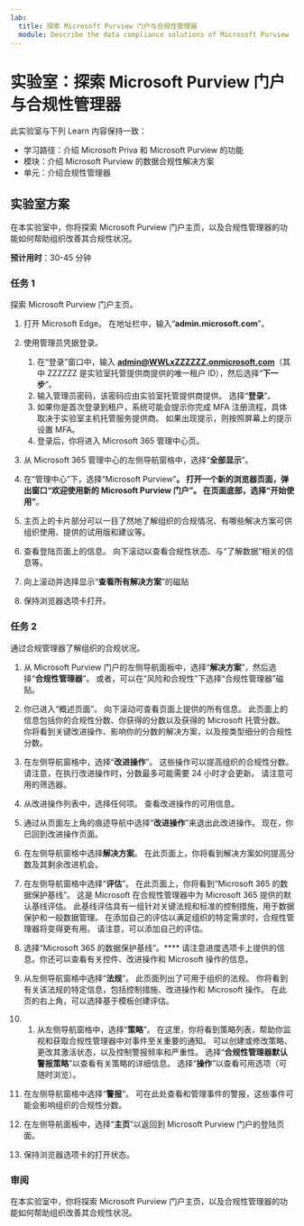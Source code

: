 ```yaml
---
lab:
  title: 探索 Microsoft Purview 门户与合规性管理器
  module: Describe the data compliance solutions of Microsoft Purview
---
```


# 实验室：探索 Microsoft Purview 门户与合规性管理器

此实验室与下列 Learn 内容保持一致：

- 学习路径：介绍 Microsoft Priva 和 Microsoft Purview 的功能
- 模块：介绍 Microsoft Purview 的数据合规性解决方案
- 单元：介绍合规性管理器

## 实验室方案

在本实验室中，你将探索 Microsoft Purview 门户主页，以及合规性管理器的功能如何帮助组织改善其合规性状况。

**预计用时**：30-45 分钟

### 任务 1

探索 Microsoft Purview 门户主页。

1. 打开 Microsoft Edge。 在地址栏中，输入“**admin.microsoft.com**”。
1. 使用管理员凭据登录。
    1. 在“登录”窗口中，输入 **admin@WWLxZZZZZZ.onmicrosoft.com**（其中 ZZZZZZ 是实验室托管提供商提供的唯一租户 ID），然后选择“**下一步**”。
    1. 输入管理员密码，该密码应由实验室托管提供商提供。 选择“**登录**”。
    1. 如果你是首次登录到租户，系统可能会提示你完成 MFA 注册流程，具体取决于实验室主机托管服务提供商。 如果出现提示，则按照屏幕上的提示设置 MFA。
    1. 登录后，你将进入 Microsoft 365 管理中心页。

1. 从 Microsoft 365 管理中心的左侧导航窗格中，选择“**全部显示**”。

1. 在“管理中心”下，选择“Microsoft Purview”****。  打开一个新的浏览器页面，弹出窗口“欢迎使用新的 Microsoft Purview 门户”。 在页面底部，选择“开始使用”****。

1. 主页上的卡片部分可以一目了然地了解组织的合规情况、有哪些解决方案可供组织使用、提供的试用版和建议等。

1. 查看登陆页面上的信息。  向下滚动以查看合规性状态、与“了解数据”相关的信息等。

1. 向上滚动并选择显示“**查看所有解决方案**”的磁贴

1. 保持浏览器选项卡打开。

### 任务 2

通过合规管理器了解组织的合规状况。

1. 从 Microsoft Purview 门户的左侧导航面板中，选择“**解决方案**”，然后选择“**合规性管理器**”。  或者，可以在“风险和合规性”下选择“合规性管理器”磁贴。

1. 你已进入“概述页面”。 向下滚动可查看页面上提供的所有信息。  此页面上的信息包括你的合规性分数、你获得的分数以及获得的 Microsoft 托管分数。   你将看到关键改进操作、影响你的分数的解决方案，以及按类型细分的合规性分数。

1. 在左侧导航窗格中，选择“**改进操作**”。  这些操作可以提高组织的合规性分数。 请注意，在执行改进操作时，分数最多可能需要 24 小时才会更新。  请注意可用的筛选器。

1. 从改进操作列表中，选择任何项。  查看改进操作的可用信息。

1. 通过从页面左上角的痕迹导航中选择“**改进操作**”来退出此改进操作。  现在，你已回到改进操作页面。

1. 在左侧导航窗格中选择**解决方案**。 在此页面上，你将看到解决方案如何提高分数及其剩余改进机会。

1. 在左侧导航窗格中选择“**评估**”。 在此页面上，你将看到“Microsoft 365 的数据保护基线”。  这是 Microsoft 在合规性管理器中为 Microsoft 365 提供的默认基线评估。  此基线评估具有一组针对关键法规和标准的控制措施，用于数据保护和一般数据管理。 在添加自己的评估以满足组织的特定需求时，合规性管理器将变得更有用。  请注意，可以添加自己的评估。

1. 选择“Microsoft 365 的数据保护基线”。****  请注意进度选项卡上提供的信息。你还可以查看有关控件、改进操作和 Microsoft 操作的信息。  

1. 从左侧导航窗格中选择“**法规**”。  此页面列出了可用于组织的法规。 你将看到有关该法规的特定信息，包括控制措施、改进操作和 Microsoft 操作。 在此页的右上角，可以选择基于模板创建评估。

1. 1. 从左侧导航窗格中，选择“**策略**”。 在这里，你将看到策略列表，帮助你监视和获取合规性管理器中对事件至关重要的通知。 可以创建或修改策略、更改其激活状态，以及控制警报频率和严重性。 选择“**合规性管理器默认警报策略**”以查看有关策略的详细信息。  选择“**操作**”以查看可用选项（可随时浏览）。

1. 在左侧导航窗格中选择“**警报**”。   可在此处查看和管理事件的警报，这些事件可能会影响组织的合规性分数。

1. 在左侧导航面板中，选择“**主页**”以返回到 Microsoft Purview 门户的登陆页面。

1. 保持浏览器选项卡的打开状态。

### 审阅

在本实验室中，你将探索 Microsoft Purview 门户主页，以及合规性管理器的功能如何帮助组织改善其合规性状况。
